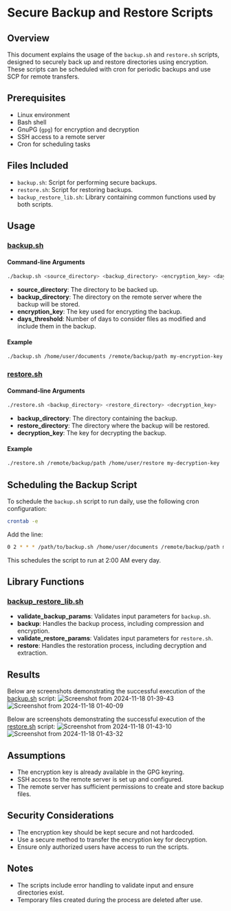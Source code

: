 # Secure Backup and Restore Scripts

## Overview

This document explains the usage of the `backup.sh` and `restore.sh` scripts, designed to securely back up and restore directories using encryption. These scripts can be scheduled with cron for periodic backups and use SCP for remote transfers.

## Prerequisites

- Linux environment
- Bash shell
- GnuPG (`gpg`) for encryption and decryption
- SSH access to a remote server
- Cron for scheduling tasks

## Files Included

- `backup.sh`: Script for performing secure backups.
- `restore.sh`: Script for restoring backups.
- `backup_restore_lib.sh`: Library containing common functions used by both scripts.

## Usage

### [backup.sh](https://github.com/amrabunemr98/Backup-and-Restore-Bash/blob/main/Bash-Scripts/backup.sh)

#### Command-line Arguments

```bash
./backup.sh <source_directory> <backup_directory> <encryption_key> <days_threshold>
```

- **source\_directory**: The directory to be backed up.
- **backup\_directory**: The directory on the remote server where the backup will be stored.
- **encryption\_key**: The key used for encrypting the backup.
- **days\_threshold**: Number of days to consider files as modified and include them in the backup.

#### Example

```bash
./backup.sh /home/user/documents /remote/backup/path my-encryption-key 7
```

### [restore.sh](https://github.com/amrabunemr98/Backup-and-Restore-Bash/blob/main/Bash-Scripts/restore.sh)

#### Command-line Arguments

```bash
./restore.sh <backup_directory> <restore_directory> <decryption_key>
```

- **backup\_directory**: The directory containing the backup.
- **restore\_directory**: The directory where the backup will be restored.
- **decryption\_key**: The key for decrypting the backup.

#### Example

```bash
./restore.sh /remote/backup/path /home/user/restore my-decryption-key
```

## Scheduling the Backup Script

To schedule the `backup.sh` script to run daily, use the following cron configuration:

```bash
crontab -e
```

Add the line:

```bash
0 2 * * * /path/to/backup.sh /home/user/documents /remote/backup/path my-encryption-key 7
```

This schedules the script to run at 2:00 AM every day.

## Library Functions

### [backup_restore_lib.sh](https://github.com/amrabunemr98/Backup-and-Restore-Bash/blob/main/Bash-Scripts/backup_restore_lib.sh)

- **validate\_backup\_params**: Validates input parameters for `backup.sh`.
- **backup**: Handles the backup process, including compression and encryption.
- **validate\_restore\_params**: Validates input parameters for `restore.sh`.
- **restore**: Handles the restoration process, including decryption and extraction.

## Results

Below are screenshots demonstrating the successful execution of the [backup.sh](https://github.com/amrabunemr98/Backup-and-Restore-Bash/blob/main/Bash-Scripts/backup.sh) script:
![Screenshot from 2024-11-18 01-39-43](https://github.com/user-attachments/assets/286f2a75-3b73-433b-a063-e5ba78547cfe)
![Screenshot from 2024-11-18 01-40-09](https://github.com/user-attachments/assets/88b788b0-8444-4343-a104-e8ed19c1e665)

Below are screenshots demonstrating the successful execution of the [restore.sh](https://github.com/amrabunemr98/Backup-and-Restore-Bash/blob/main/Bash-Scripts/restore.sh) script:
![Screenshot from 2024-11-18 01-43-10](https://github.com/user-attachments/assets/113f99fe-9f30-4976-a267-06d3904b59fc)
![Screenshot from 2024-11-18 01-43-32](https://github.com/user-attachments/assets/aa19be93-e83e-4e3b-9800-88c1bae0ea75)

## Assumptions

- The encryption key is already available in the GPG keyring.
- SSH access to the remote server is set up and configured.
- The remote server has sufficient permissions to create and store backup files.

## Security Considerations

- The encryption key should be kept secure and not hardcoded.
- Use a secure method to transfer the encryption key for decryption.
- Ensure only authorized users have access to run the scripts.

## Notes

- The scripts include error handling to validate input and ensure directories exist.
- Temporary files created during the process are deleted after use.



